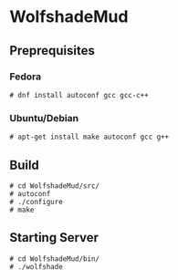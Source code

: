 # WolfshadeMud

## Preprequisites
### Fedora
```
# dnf install autoconf gcc gcc-c++
```

### Ubuntu/Debian
```
# apt-get install make autoconf gcc g++ 
```

## Build 

```
# cd WolfshadeMud/src/
# autoconf
# ./configure
# make
```

## Starting Server
```
# cd WolfshadeMud/bin/
# ./wolfshade
```
